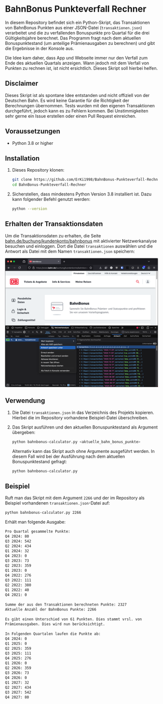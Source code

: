 # BahnBonus Punkteverfall Rechner

In diesem Repository befindet sich ein Python-Skript, das Transaktionen von BahnBonus Punkten aus einer JSON-Datei (`transaktionen.json`) verarbeitet und die zu verfallenden Bonuspunkte pro Quartal für die drei Gültigkeitsjahre berechnet. Das Programm fragt nach dem aktuellen Bonuspunktestand (um anteilige Prämienausgaben zu berechnen) und gibt die Ergebnisse in der Konsole aus.

Die Idee kam daher, dass App und Webseite immer nur den Verfall zum Ende des aktuellen Quartals anzeigen. Wann jedoch mit dem Verfall von Punkten zu rechnen ist, ist nicht ersichtlich. Dieses Skript soll hierbei helfen.

## Disclaimer

Dieses Skript ist als spontane Idee entstanden und nicht offiziell von der Deutschen Bahn. Es wird keine Garantie für die Richtigkeit der Berechnungen übernommen. Tests wurden mit den eigenen Transaktionen durchgeführt, jedoch kann es zu Fehlern kommen. Bei Unstimmigkeiten sehr gerne ein Issue erstellen oder einen Pull Request einreichen.

## Voraussetzungen

- Python 3.8 or higher

## Installation

1. Dieses Repository klonen:
    ```sh
    git clone https://github.com/ErKi1998/BahnBonus-Punkteverfall-Rechner.git
    cd BahnBonus-Punkteverfall-Rechner
    ```

2. Sicherstellen, dass mindestens Python Version 3.8 installiert ist. Dazu kann folgender Befehl genutzt werden:
    ```sh
    python --version
    ```
   
## Erhalten der Transaktionsdaten
Um die Transaktionsdaten zu erhalten, die Seite [bahn.de/buchung/kundenkonto/bahnbonus](https://www.bahn.de/buchung/kundenkonto/bahnbonus) mit aktivierter Netzwerkanalyse besuchen und einloggen. Dort die Datei `transaktionen` auswählen und die Antwort als Datei mit dem Namen `transaktionen.json` speichern:

![Network Analysis Tool](Images/ScreenshotBahnAccount.png)

## Verwendung

1. Die Datei `transaktionen.json` in das Verzeichnis des Projekts kopieren. Hierbei die im Repository vorhandene Beispiel-Datei überschreiben.

2. Das Skript ausführen und den aktuellen Bonuspunktestand als Argument übergeben:
    ```sh
    python bahnbonus-calculator.py <aktuelle_bahn_bonus_punkte>
    ```

    Alternativ kann das Skript auch ohne Argumente ausgeführt werden. In diesem Fall wird bei der Ausführung nach dem aktuellen Bonuspunktestand gefragt:
    ```sh
    python bahnbonus-calculator.py
    ```

## Beispiel
Ruft man das Skript mit dem Argument `2266` und der im Repository als Beispiel vorhandenen `transaktionen.json`-Datei auf:
   ```sh
   python bahnbonus-calculator.py 2266
   ```
Erhält man folgende Ausgabe:
```
Pro Quartal gesammelte Punkte:
Q4 2024: 80
Q3 2024: 542
Q2 2024: 434
Q1 2024: 32
Q4 2023: 0
Q3 2023: 73
Q2 2023: 359
Q1 2023: 0
Q4 2022: 276
Q3 2022: 111
Q2 2022: 380
Q1 2022: 40
Q4 2021: 0

Summe der aus den Transaktionen berechneten Punkte: 2327
Aktuelle Anzahl der BahnBonus Punkte: 2266

Es gibt einen Unterschied von 61 Punkten. Dies stammt vrsl. von Prämienausgaben. Dies wird nun berücksichtigt.

In Folgenden Quartalen laufen die Punkte ab:
Q4 2024: 0
Q1 2025: 0
Q2 2025: 359
Q3 2025: 111
Q4 2025: 276
Q1 2026: 0
Q2 2026: 359
Q3 2026: 73
Q4 2026: 0
Q1 2027: 32
Q2 2027: 434
Q3 2027: 542
Q4 2027: 80
```